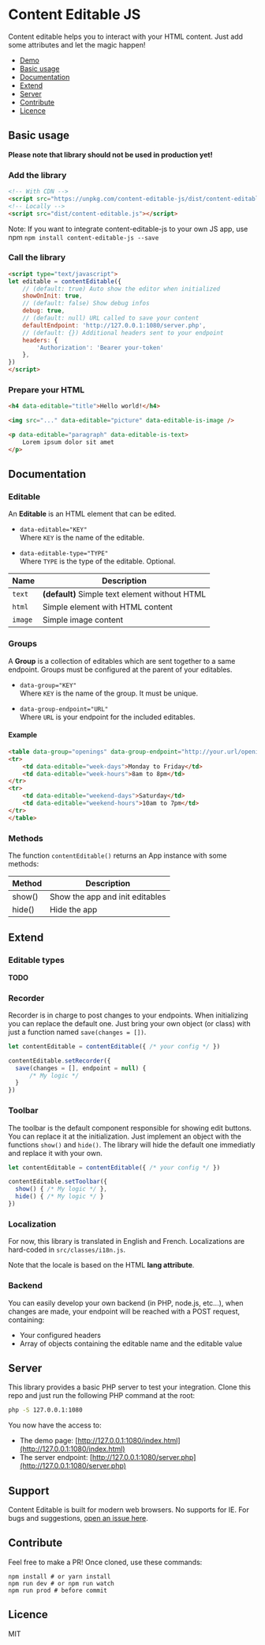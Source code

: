 # Content Editable JS

Content editable helps you to interact with your HTML content.
Just add some attributes and let the magic happen!

- [Demo](https://marceauka.github.com/content-editable-js)
- [Basic usage](#basic-usage)
- [Documentation](#documentation)
- [Extend](#extend)
- [Server](#server)
- [Contribute](#contribute)
- [Licence](#licence)

## Basic usage

**Please note that library should not be used in production yet!**

### Add the library
```html
<!-- With CDN -->
<script src="https://unpkg.com/content-editable-js/dist/content-editable.js"></script>
<!-- Locally -->
<script src="dist/content-editable.js"></script>
```

Note: If you want to integrate content-editable-js to your own JS app, use npm `npm install content-editable-js --save`

### Call the library
```html
<script type="text/javascript">
let editable = contentEditable({
    // (default: true) Auto show the editor when initialized
    showOnInit: true,
    // (default: false) Show debug infos
    debug: true,
    // (default: null) URL called to save your content
    defaultEndpoint: 'http://127.0.0.1:1080/server.php',
    // (default: {}) Additional headers sent to your endpoint
    headers: {
        'Authorization': 'Bearer your-token'
    },
})
</script>
```

### Prepare your HTML
```html
<h4 data-editable="title">Hello world!</h4>

<img src="..." data-editable="picture" data-editable-is-image />

<p data-editable="paragraph" data-editable-is-text>
    Lorem ipsum dolor sit amet            
</p>
```

## Documentation

### Editable

An **Editable** is an HTML element that can be edited.

- `data-editable="KEY"`  
Where `KEY` is the name of the editable.

- `data-editable-type="TYPE"`  
Where `TYPE` is the type of the editable. Optional.  

|Name      |Description    |
|----------|---------------|
| `text`   | __(default)__ Simple text element without HTML |
| `html`   | Simple element with HTML content |
| `image`  | Simple image content |

### Groups

A **Group** is a collection of editables which are sent together to a same endpoint.
Groups must be configured at the parent of your editables.

- `data-group="KEY"`  
Where `KEY` is the name of the group. It must be unique.

- `data-group-endpoint="URL"`  
Where `URL` is your endpoint for the included editables.

#### Example
```html
<table data-group="openings" data-group-endpoint="http://your.url/openings/edit">
<tr>
    <td data-editable="week-days">Monday to Friday</td>
    <td data-editable="week-hours">8am to 8pm</td>
</tr>
<tr>
    <td data-editable="weekend-days">Saturday</td>
    <td data-editable="weekend-hours">10am to 7pm</td>
</tr>
</table>
```

### Methods

The function `contentEditable()` returns an App instance with some methods:

|Method    |Description                    |
|----------|-------------------------------|
|show()    |Show the app and init editables|
|hide()    |Hide the app|

## Extend

### Editable types

__TODO__

### Recorder

Recorder is in charge to post changes to your endpoints. When initializing you can replace the default one.
Just bring your own object (or class) with just a function named `save(changes = [])`.

```js
let contentEditable = contentEditable({ /* your config */ })

contentEditable.setRecorder({
  save(changes = [], endpoint = null) {
      /* My logic */
  }
})
```

### Toolbar

The toolbar is the default component responsible for showing edit buttons. You can replace it at the initialization.
Just implement an object with the functions `show()` and `hide()`. 
The library will hide the default one immediatly and replace it with your own.

```js
let contentEditable = contentEditable({ /* your config */ })

contentEditable.setToolbar({
  show() { /* My logic */ },
  hide() { /* My logic */ }  
})
```

### Localization

For now, this library is translated in English and French.
Localizations are hard-coded in `src/classes/i18n.js`.

Note that the locale is based on the HTML **lang attribute**.

### Backend

You can easily develop your own backend (in PHP, node.js, etc...), when changes are made, your endpoint will be reached with a POST request, containing:
- Your configured headers
- Array of objects containing the editable name and the editable value 

## Server

This library provides a basic PHP server to test your integration. 
Clone this repo and just run the following PHP command at the root:

```bash
php -S 127.0.0.1:1080
```

You now have the access to:
- The demo page: [http://127.0.0.1:1080/index.html](http://127.0.0.1:1080/index.html)
- The server endpoint: [http://127.0.0.1:1080/server.php](http://127.0.0.1:1080/server.php)

## Support

Content Editable is built for modern web browsers. No supports for IE.
For bugs and suggestions, [open an issue here](https://github.com/MarceauKa/content-editable-js/issues).

## Contribute

Feel free to make a PR! Once cloned, use these commands:

```
npm install # or yarn install
npm run dev # or npm run watch
npm run prod # before commit 
```

## Licence

MIT
